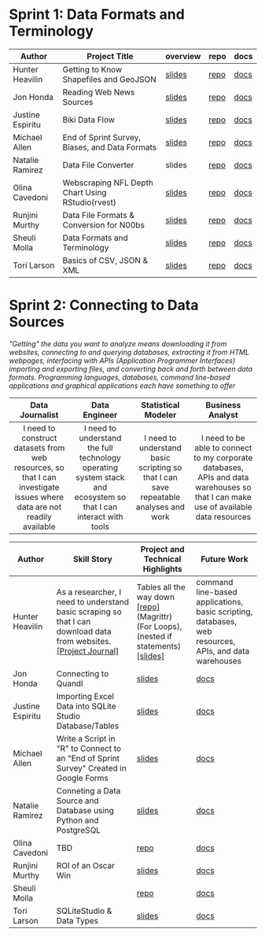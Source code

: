 # Sprint 1: Data Formats and Terminology

|Author|Project Title|overview|repo|docs|
|---|---|---|---|---|
|Hunter Heavilin|Getting to Know Shapefiles and GeoJSON|[slides](https://github.com/devleague/BigDataAnalyst_ProjectDocumentation/blob/master/Sprint01_Data_Formats_and_Terminology/01_Sprint_Presentations/Hunter_Heaivilin_Sprint_01_Review.pdf)|[repo](https://github.com/supersistence/Getting-to-Know-Shapefiles-and-GeoJSON)|[docs](https://github.com/devleague/BigDataAnalyst_ProjectDocumentation/blob/master/Sprint01_Data_Formats_and_Terminology/Hunter_Heaivilin.ipynb)|
|Jon Honda|Reading Web News Sources|[slides](https://github.com/devleague/BigDataAnalyst_ProjectDocumentation/blob/master/Sprint01_Data_Formats_and_Terminology/01_Sprint_Presentations/Jon_Honda_Sprint_01_Review.pdf)|[repo](https://github.com/hondajyh/DevLeagueProjects)|[docs](https://github.com/devleague/BigDataAnalyst_ProjectDocumentation/blob/master/Sprint01_Data_Formats_and_Terminology/Jon_Honda.ipynb)|
|Justine Espiritu|Biki Data Flow|[slides](https://github.com/devleague/BigDataAnalyst_ProjectDocumentation/blob/master/Sprint01_Data_Formats_and_Terminology/01_Sprint_Presentations/Justine_Espiritu_Sprint_01_Review.pdf)|[repo](https://github.com/j-espiritu/Justine_Project_1)|[docs](https://github.com/devleague/BigDataAnalyst_ProjectDocumentation/blob/master/Sprint02_Connecting_to_Data_Sources/Justine_Espiritu.ipynb)|
|Michael Allen|End of Sprint Survey, Biases, and Data Formats|[slides](https://github.com/devleague/BigDataAnalyst_ProjectDocumentation/blob/master/Sprint01_Data_Formats_and_Terminology/01_Sprint_Presentations/Michael_Allen_Sprint_01_Review.pdf)|[repo](https://github.com/mallen69/Project_Sprint_1)|[docs](https://github.com/devleague/BigDataAnalyst_ProjectDocumentation/blob/master/Sprint01_Data_Formats_and_Terminology/Michael_Allen.ipynb)|
|Natalie Ramirez|Data File Converter|slides|[repo](https://github.com/nat-nat33/data-file-converter)|[docs](https://github.com/devleague/BigDataAnalyst_ProjectDocumentation/blob/master/Sprint01_Data_Formats_and_Terminology/Natalie_Ramirez.ipynb)|
|Olina Cavedoni|Webscraping NFL Depth Chart Using RStudio(rvest)|[slides](https://github.com/devleague/BigDataAnalyst_ProjectDocumentation/blob/master/Sprint01_Data_Formats_and_Terminology/01_Sprint_Presentations/Olina_Cavedone_Sprint_01_Review.pdf)|[repo](https://github.com/ocavedoni/Sprint1_WebScraping)|[docs](https://github.com/devleague/BigDataAnalyst_ProjectDocumentation/blob/master/Sprint01_Data_Formats_and_Terminology/Olina_Cavedoni.ipynb)|
|Runjini Murthy|Data File Formats & Conversion for N00bs|[slides](https://github.com/devleague/BigDataAnalyst_ProjectDocumentation/blob/master/Sprint01_Data_Formats_and_Terminology/01_Sprint_Presentations/Runjini_Murthy_Sprint_01_Review.pdf)|[repo](https://github.com/runjini/Runjini_Project_1)|[docs](https://github.com/devleague/BigDataAnalyst_ProjectDocumentation/blob/master/Sprint01_Data_Formats_and_Terminology/Runjini_Murthy.ipynb)|
|Sheuli Molla|Data Formats and Terminology|[slides](https://github.com/devleague/BigDataAnalyst_ProjectDocumentation/blob/master/Sprint01_Data_Formats_and_Terminology/01_Sprint_Presentations/Sheuli_Molla_Sprint_01_Review.pdf)|[repo](https://github.com/sheulimolla/SPRINT-1)|[docs](https://github.com/devleague/BigDataAnalyst_ProjectDocumentation/blob/master/Sprint01_Data_Formats_and_Terminology/Sheuli_Molla.ipynb)|
|Tori Larson|Basics of CSV, JSON & XML|[slides](https://github.com/devleague/BigDataAnalyst_ProjectDocumentation/blob/master/Sprint01_Data_Formats_and_Terminology/01_Sprint_Presentations/Tori_Larson_Sprint_01_Review.pdf)|[repo](https://github.com/ToriLarson/ToriLarson_Sprint1)|[docs](https://github.com/devleague/BigDataAnalyst_ProjectDocumentation/blob/master/Sprint01_Data_Formats_and_Terminology/Victoria_Larson.ipynb)|

# Sprint 2: Connecting to Data Sources

*"Getting" the data you want to analyze means downloading it from websites, connecting to and querying databases, extracting it from HTML webpages, interfacing with APIs (Application Programmer Interfaces) importing and exporting files, and converting back and forth between data formats. Programming languages, databases, command line-based applications and graphical applications each have something to offer*

|Data Journalist| Data Engineer | Statistical Modeler| Business Analyst |
|:----------------:|:----:|:------------------:|:----:|
|I need to construct datasets from web resources, so that I can investigate issues where data are not readily available| I need to understand the full technology operating system stack and ecosystem so that I can interact with tools| I need to understand basic scripting so that I can save repeatable analyses and work| I need to be able to connect to my corporate databases, APIs and data warehouses so that I can make use of available data resources|

|Author|Skill Story|Project and Technical Highlights|Future Work|
|---|---|---|---|
|Hunter Heavilin|As a researcher, I need to understand basic scraping so that I can  download data from websites. [[Project Journal]](https://github.com/devleague/BigDataAnalyst_ProjectDocumentation/blob/master/Sprint02_Connecting_to_Data_Sources/Hunter_Heaivilin.ipynb)|Tables all the way down [[repo]](https://github.com/supersistence/Tables-All-The-Way-Down) (Magrittr) (For Loops), (nested if statements) [[slides] ](https://github.com/devleague/BigDataAnalyst_ProjectDocumentation/blob/master/Sprint02_Connecting_to_Data_Sources/01_Sprint_Presentations/Sprint02_Review_Presentation%20HH.pdf)|command line-based applications, basic scripting, databases, web resources, APIs, and data warehouses|
|Jon Honda|Connecting to Quandl|[slides](https://github.com/devleague/BigDataAnalyst_ProjectDocumentation/blob/master/Sprint02_Connecting_to_Data_Sources/01_Sprint_Presentations/Sprint_Review_Presentation_honda.pdf)|[docs](https://github.com/devleague/BigDataAnalyst_ProjectDocumentation/blob/master/Sprint02_Connecting_to_Data_Sources/Jon_Honda.ipynb)|
|Justine Espiritu|Importing Excel Data into SQLite Studio Database/Tables|[slides](https://github.com/devleague/BigDataAnalyst_ProjectDocumentation/blob/master/Sprint02_Connecting_to_Data_Sources/01_Sprint_Presentations/VL_JE_Sprint_Review2_Presentation.pdf)|[docs](https://github.com/devleague/BigDataAnalyst_ProjectDocumentation/blob/master/Sprint02_Connecting_to_Data_Sources/Justine_Espiritu.ipynb)|
|Michael Allen|Write a Script in "R" to Connect to an "End of Sprint Survey" Created in Google Forms|[slides](https://github.com/devleague/BigDataAnalyst_ProjectDocumentation/blob/master/Sprint02_Connecting_to_Data_Sources/01_Sprint_Presentations/R_Script_to_Read_Google_Sheet_Michael_Allen.pdf)|[docs](https://github.com/devleague/BigDataAnalyst_ProjectDocumentation/blob/master/Sprint02_Connecting_to_Data_Sources/Michael_Allen.ipynb)|
|Natalie Ramirez|Conneting a Data Source and Database using Python and PostgreSQL|[slides](https://github.com/devleague/BigDataAnalyst_ProjectDocumentation/blob/master/Sprint02_Connecting_to_Data_Sources/01_Sprint_Presentations/Natalie_Ramirez_Sprint_2_Review_Presentation.pdf)|[docs](https://github.com/devleague/BigDataAnalyst_ProjectDocumentation/blob/master/Sprint02_Connecting_to_Data_Sources/Natalie_Ramirez.ipynb)|
|Olina Cavedoni|TBD|[repo](https://github.com/ocavedoni/Sprint2_PythonDroplet)|[docs](https://github.com/devleague/BigDataAnalyst_ProjectDocumentation/blob/master/Sprint02_Connecting_to_Data_Sources/Olina_Cavedoni.ipynb)|
|Runjini Murthy|ROI of an Oscar Win|[slides](https://github.com/devleague/BigDataAnalyst_ProjectDocumentation/blob/master/Sprint02_Connecting_to_Data_Sources/01_Sprint_Presentations/Sprint_2_Review_Presentation_Runjini.pdf)|[docs](https://github.com/devleague/BigDataAnalyst_ProjectDocumentation/blob/master/Sprint02_Connecting_to_Data_Sources/Runjini_Murthy.ipynb)|
|Sheuli Molla||[repo]()|[docs]()|
|Tori Larson|SQLiteStudio & Data Types|[slides](https://github.com/devleague/BigDataAnalyst_ProjectDocumentation/blob/master/Sprint02_Connecting_to_Data_Sources/01_Sprint_Presentations/VL_JE_Sprint_Review2_Presentation.pdf)|[docs](https://github.com/devleague/BigDataAnalyst_ProjectDocumentation/blob/master/Sprint02_Connecting_to_Data_Sources/Victoria_Larson.ipynb)|
